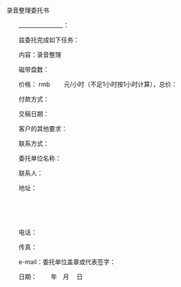 



录音整理委托书



 

　　________________：　　

　　兹委托完成如下任务：　　

　　内容：录音整理 　　

　　磁带盘数：　　

　　价格： rmb　　 元/小时（不足1小时按1小时计算），总价：　　

　　付款方式：　　

　　交稿日期： 　　

　　客户的其他要求：　　

　　联系方式：

　　委托单位名称：

　　联系人：

　　地址：

　　

　　


 　　电话：
 
　　传真：
 
　　e-mail：委托单位盖章或代表签字：
 
　　日期：　　 年　月　 日
 
　　



　　